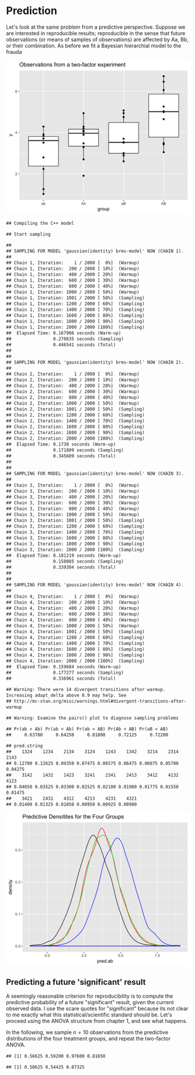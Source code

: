 # Prediction

Let's look at the same problem from a predictive perspective. Suppose we are
interested in reproducible results; reproducible in the sense that future
observations (or means of samples of observations) are affected by Aa, Bb, or
their combination.  As before we fit a Bayesian hierarchial model to the frauda


<!-- ```{r init, echo=F} -->
<!-- library(knitr) -->
<!-- Hmisc::knitrSet(w=7, h=5, lang='markdown') ## omit the ## at the beginning of R output -->
<!-- ## lines -->
<!-- ##args(Hmisc::knitrSet) -->
<!-- ``` -->

<img src="02-Diving-In_files/figure-html/datasim-1.png" width="576" />


```
## Compiling the C++ model
```

```
## Start sampling
```

```
## 
## SAMPLING FOR MODEL 'gaussian(identity) brms-model' NOW (CHAIN 1).
## 
## Chain 1, Iteration:    1 / 2000 [  0%]  (Warmup)
## Chain 1, Iteration:  200 / 2000 [ 10%]  (Warmup)
## Chain 1, Iteration:  400 / 2000 [ 20%]  (Warmup)
## Chain 1, Iteration:  600 / 2000 [ 30%]  (Warmup)
## Chain 1, Iteration:  800 / 2000 [ 40%]  (Warmup)
## Chain 1, Iteration: 1000 / 2000 [ 50%]  (Warmup)
## Chain 1, Iteration: 1001 / 2000 [ 50%]  (Sampling)
## Chain 1, Iteration: 1200 / 2000 [ 60%]  (Sampling)
## Chain 1, Iteration: 1400 / 2000 [ 70%]  (Sampling)
## Chain 1, Iteration: 1600 / 2000 [ 80%]  (Sampling)
## Chain 1, Iteration: 1800 / 2000 [ 90%]  (Sampling)
## Chain 1, Iteration: 2000 / 2000 [100%]  (Sampling)
##  Elapsed Time: 0.167906 seconds (Warm-up)
##                0.278635 seconds (Sampling)
##                0.446541 seconds (Total)
## 
## 
## SAMPLING FOR MODEL 'gaussian(identity) brms-model' NOW (CHAIN 2).
## 
## Chain 2, Iteration:    1 / 2000 [  0%]  (Warmup)
## Chain 2, Iteration:  200 / 2000 [ 10%]  (Warmup)
## Chain 2, Iteration:  400 / 2000 [ 20%]  (Warmup)
## Chain 2, Iteration:  600 / 2000 [ 30%]  (Warmup)
## Chain 2, Iteration:  800 / 2000 [ 40%]  (Warmup)
## Chain 2, Iteration: 1000 / 2000 [ 50%]  (Warmup)
## Chain 2, Iteration: 1001 / 2000 [ 50%]  (Sampling)
## Chain 2, Iteration: 1200 / 2000 [ 60%]  (Sampling)
## Chain 2, Iteration: 1400 / 2000 [ 70%]  (Sampling)
## Chain 2, Iteration: 1600 / 2000 [ 80%]  (Sampling)
## Chain 2, Iteration: 1800 / 2000 [ 90%]  (Sampling)
## Chain 2, Iteration: 2000 / 2000 [100%]  (Sampling)
##  Elapsed Time: 0.1738 seconds (Warm-up)
##                0.171809 seconds (Sampling)
##                0.345609 seconds (Total)
## 
## 
## SAMPLING FOR MODEL 'gaussian(identity) brms-model' NOW (CHAIN 3).
## 
## Chain 3, Iteration:    1 / 2000 [  0%]  (Warmup)
## Chain 3, Iteration:  200 / 2000 [ 10%]  (Warmup)
## Chain 3, Iteration:  400 / 2000 [ 20%]  (Warmup)
## Chain 3, Iteration:  600 / 2000 [ 30%]  (Warmup)
## Chain 3, Iteration:  800 / 2000 [ 40%]  (Warmup)
## Chain 3, Iteration: 1000 / 2000 [ 50%]  (Warmup)
## Chain 3, Iteration: 1001 / 2000 [ 50%]  (Sampling)
## Chain 3, Iteration: 1200 / 2000 [ 60%]  (Sampling)
## Chain 3, Iteration: 1400 / 2000 [ 70%]  (Sampling)
## Chain 3, Iteration: 1600 / 2000 [ 80%]  (Sampling)
## Chain 3, Iteration: 1800 / 2000 [ 90%]  (Sampling)
## Chain 3, Iteration: 2000 / 2000 [100%]  (Sampling)
##  Elapsed Time: 0.181219 seconds (Warm-up)
##                0.158085 seconds (Sampling)
##                0.339304 seconds (Total)
## 
## 
## SAMPLING FOR MODEL 'gaussian(identity) brms-model' NOW (CHAIN 4).
## 
## Chain 4, Iteration:    1 / 2000 [  0%]  (Warmup)
## Chain 4, Iteration:  200 / 2000 [ 10%]  (Warmup)
## Chain 4, Iteration:  400 / 2000 [ 20%]  (Warmup)
## Chain 4, Iteration:  600 / 2000 [ 30%]  (Warmup)
## Chain 4, Iteration:  800 / 2000 [ 40%]  (Warmup)
## Chain 4, Iteration: 1000 / 2000 [ 50%]  (Warmup)
## Chain 4, Iteration: 1001 / 2000 [ 50%]  (Sampling)
## Chain 4, Iteration: 1200 / 2000 [ 60%]  (Sampling)
## Chain 4, Iteration: 1400 / 2000 [ 70%]  (Sampling)
## Chain 4, Iteration: 1600 / 2000 [ 80%]  (Sampling)
## Chain 4, Iteration: 1800 / 2000 [ 90%]  (Sampling)
## Chain 4, Iteration: 2000 / 2000 [100%]  (Sampling)
##  Elapsed Time: 0.159684 seconds (Warm-up)
##                0.177277 seconds (Sampling)
##                0.336961 seconds (Total)
```

```
## Warning: There were 14 divergent transitions after warmup. Increasing adapt_delta above 0.9 may help. See
## http://mc-stan.org/misc/warnings.html#divergent-transitions-after-warmup
```

```
## Warning: Examine the pairs() plot to diagnose sampling problems
```

```
## Pr(ab < Ab) Pr(ab < Ab) Pr(ab < AB) Pr(Ab < AB) Pr(aB < AB) 
##     0.63700     0.64250     0.81800     0.72125     0.72200
```

```
## pred.string
##    1324    1234    2134    3124    1243    1342    3214    2314    2143 
## 0.12700 0.12625 0.09350 0.07475 0.06575 0.06475 0.06075 0.05700 0.04275 
##    3142    1432    1423    3241    2341    2413    3412    4132    4123 
## 0.04050 0.03525 0.03300 0.02525 0.02100 0.01900 0.01775 0.01550 0.01475 
##    3421    2431    4312    4213    4231    4321 
## 0.01400 0.01325 0.01050 0.00950 0.00925 0.00900
```

<img src="02-Diving-In_files/figure-html/preddist-1.png" width="576" />

## Predicting a future 'significant' result

A seemingly reasonable criterion for reproducibility is to compute the
predictive probability of a future "significant" result, given the current
observed data.  I use the scare quotes for "significant" because its not clear
to me exactly what this statistical/scientific standard should be.  Let's
proceed using the ANOVA structure from chapter 1, and see what happens.

In the following, we sample $n = 10$ observations from the predictive
distributions of the four treatment groups, and repeat the two-factor ANOVA.


```
## [1] 0.56625 0.59200 0.97600 0.81650
```

```
## [1] 0.50625 0.54425 0.07325
```
